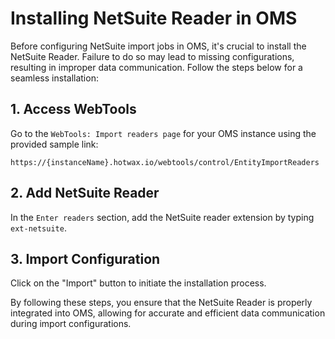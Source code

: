 # Installing NetSuite Reader in OMS

Before configuring NetSuite import jobs in OMS, it's crucial to install the NetSuite Reader. Failure to do so may lead to missing configurations, resulting in improper data communication. Follow the steps below for a seamless installation:

## 1. Access WebTools

Go to the `WebTools: Import readers page` for your OMS instance using the provided sample link:

```
https://{instanceName}.hotwax.io/webtools/control/EntityImportReaders
```

## 2. Add NetSuite Reader

In the `Enter readers` section, add the NetSuite reader extension by typing `ext-netsuite`.

## 3. Import Configuration

Click on the "Import" button to initiate the installation process.

By following these steps, you ensure that the NetSuite Reader is properly integrated into OMS, allowing for accurate and efficient data communication during import configurations.
